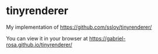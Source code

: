 # tinyrenderer
My implementation of https://github.com/ssloy/tinyrenderer/

You can view it in your browser at https://gabriel-rosa.github.io/tinyrenderer/
